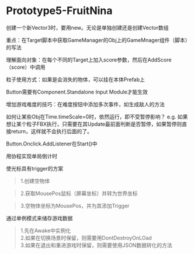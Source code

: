 # Prototype5-FruitNina

创建一个新Vector3时，要用new。无论是单独创建还是创建Vector数组  
  
重点：在Target脚本中获取GameManager的Obj上的GameMnager组件（脚本）的写法  

理解面向对象：在每个不同的Target上加入score参数，然后在AddScore（score）中调用  

粒子使用方式：如果是会消失的物体，可以挂在本体Prefab上  

Button需要有Component.Standalone Input Module才能生效

增加游戏难度的技巧：在难度按钮中添加多次事件，如生成敌人的方法

如何让某些Obj在Time.timeScale=0时，依然运行，即不受暂停影响？
e.g. 如果想让某个粒子FBX执行，只需要在其Update最前面判断是否暂停，如果暂停则直接return，这样就不会执行后面的了。

Button.Onclick.AddListener在Start()中

用协程实现单局倒计时

使光标具有trigger的方案
>1.创建空物体  

>2.获取MousePos鼠标（屏幕坐标）并转为世界坐标  

>3.空物体坐标为MousePos，并为其添加Trigger

通过单例模式来储存游戏数据
>1.先在Awake中实例化  
>2.如果在切换场景时保留，则需要用DontDestroyOnLOad  
>3.如果在退出和重进游戏时保留，则需要使用JSON数据转化的方法